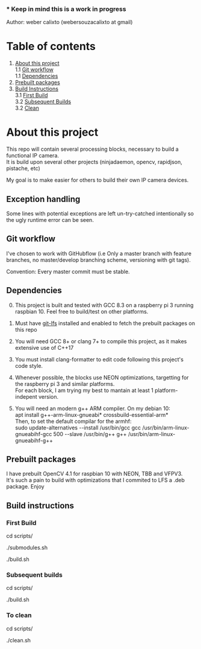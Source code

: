 ### * Keep in mind this is a work in progress  

Author: weber calixto (webersouzacalixto at gmail)

# Table of contents
1. [About this project](#about)  
  1.1 [Git workflow ](#git_workflow)  
  1.1 [Dependencies ](#dependencies)  
2. [Prebuilt packages](#prebuilt_packages)
3. [Build Instructions](#build_instructions)  
  3.1 [First Build](#first_build)  
  3.2 [Subsequent Builds](#subsequent_builds)  
  3.2 [Clean](#clean) 

# About this project <a name="about"></a>

This repo will contain several processing blocks, necessary to build a functional IP camera.  
It is build upon several other projects (ninjadaemon, opencv, rapidjson, pistache, etc)  

My goal is to make easier for others to build their own IP camera devices.

## Exception handling

Some lines with potential exceptions are left un-try-catched intentionally so the ugly runtime error can be seen.

## Git workflow <a name="git_workflow"></a>

I've chosen to work with GitHubflow (i.e Only a master branch with feature branches, no master/develop branching scheme, versioning with git tags).

Convention: Every master commit must be stable.

## Dependencies <a name="dependencies"></a>

0. This project is built and tested with GCC 8.3 on a raspberry pi 3 running raspbian 10. Feel free to build/test on other platforms.  

1. Must have <a href="https://git-lfs.github.com/" target="_blank" >git-lfs</a> installed and enabled to fetch the prebuilt packages on this repo

2. You will need GCC 8+ or clang 7+ to compile this project, as it makes extensive use of C++17

3. You must install clang-formatter to edit code following this project's code style.

4. Whenever possible, the blocks use NEON optimizations, targetting for the raspberry pi 3 and similar platforms.  
For each block, I am trying my best to mantain at least 1 platform-indepent version.  

5. You will need an modern g++ ARM compiler. On my debian 10:  
apt install g++-arm-linux-gnueabi* crossbuild-essential-arm*  
Then, to set the default compilar for the armhf:  
sudo update-alternatives --install /usr/bin/gcc gcc /usr/bin/arm-linux-gnueabihf-gcc 500 --slave /usr/bin/g++ g++ /usr/bin/arm-linux-gnueabihf-g++

## Prebuilt packages <a name="prebuilt_packages"></a>

I have prebuilt OpenCV 4.1 for raspbian 10 with NEON, TBB and VFPV3.  
It's such a pain to build with optimizations that I commited to LFS a .deb package. Enjoy  

## Build instructions <a name="build_instructions"></a>

### First Build <a name="first_build"></a>

cd scripts/

./submodules.sh

./build.sh

### Subsequent builds <a name="subsequent_builds"></a>

cd scripts/

./build.sh

### To clean <a name="clean"></a>

cd scripts/

./clean.sh
